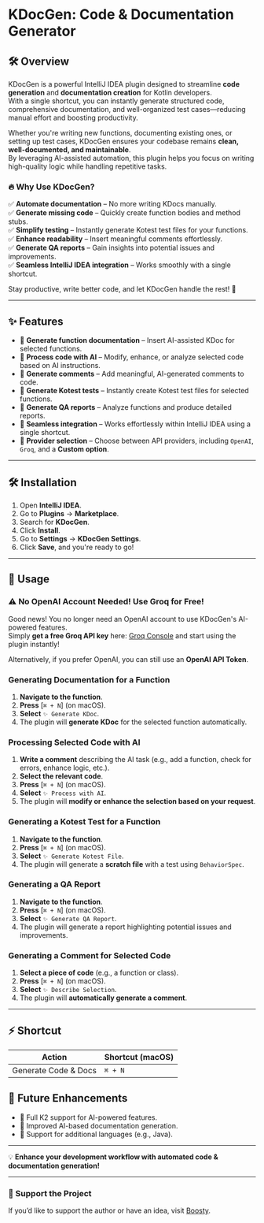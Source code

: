 <!-- Plugin description -->
# KDocGen: Code & Documentation Generator

## 🛠️ Overview

KDocGen is a powerful IntelliJ IDEA plugin designed to streamline **code generation** and **documentation creation** for
Kotlin developers.  
With a single shortcut, you can instantly generate structured code, comprehensive documentation, and well-organized test
cases—reducing manual effort and boosting productivity.

Whether you're writing new functions, documenting existing ones, or setting up test cases, KDocGen ensures your codebase
remains **clean, well-documented, and maintainable**.  
By leveraging AI-assisted automation, this plugin helps you focus on writing high-quality logic while handling
repetitive tasks.

### 🔥 Why Use KDocGen?

✅ **Automate documentation** – No more writing KDocs manually.  
✅ **Generate missing code** – Quickly create function bodies and method stubs.  
✅ **Simplify testing** – Instantly generate Kotest test files for your functions.  
✅ **Enhance readability** – Insert meaningful comments effortlessly.  
✅ **Generate QA reports** – Gain insights into potential issues and improvements.  
✅ **Seamless IntelliJ IDEA integration** – Works smoothly with a single shortcut.

Stay productive, write better code, and let KDocGen handle the rest! 🚀

---

## ✨ Features

- 🔹 **Generate function documentation** – Insert AI-assisted KDoc for selected functions.
- 🔹 **Process code with AI** – Modify, enhance, or analyze selected code based on AI instructions.
- 🔹 **Generate comments** – Add meaningful, AI-generated comments to code.
- 🔹 **Generate Kotest tests** – Instantly create Kotest test files for selected functions.
- 🔹 **Generate QA reports** – Analyze functions and produce detailed reports.
- 🔹 **Seamless integration** – Works effortlessly within IntelliJ IDEA using a single shortcut.
- 🔹 **Provider selection** – Choose between API providers, including `OpenAI`, `Groq`, and a **Custom option**.

---

## 🛠️ Installation

1. Open **IntelliJ IDEA**.
2. Go to **Plugins** → **Marketplace**.
3. Search for **KDocGen**.
4. Click **Install**.
5. Go to **Settings** → **KDocGen Settings**.
6. Click **Save**, and you're ready to go!

---

## 🚀 Usage

### ⚠️ No OpenAI Account Needed! Use Groq for Free!

Good news! You no longer need an OpenAI account to use KDocGen's AI-powered features.  
Simply **get a free Groq API key** here: [Groq Console](https://console.groq.com/) and start using the plugin instantly!

Alternatively, if you prefer OpenAI, you can still use an **OpenAI API Token**.

### **Generating Documentation for a Function**

1. **Navigate to the function**.
2. **Press** [`⌘ + N`] (on macOS).
3. **Select** `✨ Generate KDoc`.
4. The plugin will **generate KDoc** for the selected function automatically.

### **Processing Selected Code with AI**

1. **Write a comment** describing the AI task (e.g., add a function, check for errors, enhance logic, etc.).
2. **Select the relevant code**.
3. **Press** [`⌘ + N`] (on macOS).
4. **Select** `✨ Process with AI`.
5. The plugin will **modify or enhance the selection based on your request**.

### **Generating a Kotest Test for a Function**

1. **Navigate to the function**.
2. **Press** [`⌘ + N`] (on macOS).
3. **Select** `✨ Generate Kotest File`.
4. The plugin will generate a **scratch file** with a test using `BehaviorSpec`.

### **Generating a QA Report**

1. **Navigate to the function**.
2. **Press** [`⌘ + N`] (on macOS).
3. **Select** `✨ Generate QA Report`.
4. The plugin will generate a report highlighting potential issues and improvements.

### **Generating a Comment for Selected Code**

1. **Select a piece of code** (e.g., a function or class).
2. **Press** [`⌘ + N`] (on macOS).
3. **Select** `✨ Describe Selection`.
4. The plugin will **automatically generate a comment**.

---

## ⚡ Shortcut

| Action               | Shortcut (macOS) |
|----------------------|------------------|
| Generate Code & Docs | `⌘ + N`          |

## 📌 Future Enhancements

- 🔹 Full K2 support for AI-powered features.
- 🔹 Improved AI-based documentation generation.
- 🔹 Support for additional languages (e.g., Java).

---

💡 **Enhance your development workflow with automated code & documentation generation!**

---

### 💖 Support the Project

If you’d like to support the author or have an idea, visit [Boosty](https://boosty.to/sapotero/donate).

<!-- Plugin description end -->
